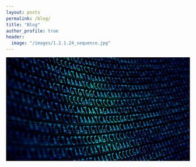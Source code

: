 ```yaml
---
layout: posts
permalink: /blog/
title: "Blog"
author_profile: true
header:
  image: "/images/1.2.1.24_sequence.jpg"
---
```


<img src="/images/1.2.1.24_sequence.jpg" alt="Image" class="header-image">
